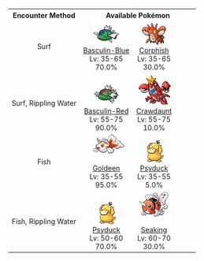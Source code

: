 <table><tr><th colspan="1">Encounter Method</th><th colspan="5" style = "text-align: center;">Available Pokémon</th></tr>
<tr><td rowspan="1" style="vertical-align: middle; word-wrap: break-word; text-align: center;">Surf</td><td style="text-align: center; vertical-align: bottom;"> <img src="../../img/animated/550-blue.gif"> <br> <a href="../../pokemons/550">Basculin-Blue</a> <br> Lv: 35-65 <br> 70.0% </td><td style="text-align: center; vertical-align: bottom;"> <img src="../../img/animated/341.gif"> <br> <a href="../../pokemons/341">Corphish</a> <br> Lv: 35-65 <br> 30.0% </td><td></td><td></td><td></td></tr>
<tr><td rowspan="1" style="vertical-align: middle; word-wrap: break-word; text-align: center;">Surf, Rippling Water</td><td style="text-align: center; vertical-align: bottom;"> <img src="../../img/animated/550-red.gif"> <br> <a href="../../pokemons/550">Basculin-Red</a> <br> Lv: 55-75 <br> 90.0% </td><td style="text-align: center; vertical-align: bottom;"> <img src="../../img/animated/342.gif"> <br> <a href="../../pokemons/342">Crawdaunt</a> <br> Lv: 55-75 <br> 10.0% </td><td></td><td></td><td></td></tr>
<tr><td rowspan="1" style="vertical-align: middle; word-wrap: break-word; text-align: center;">Fish</td><td style="text-align: center; vertical-align: bottom;"> <img src="../../img/animated/118.gif"> <br> <a href="../../pokemons/118">Goldeen</a> <br> Lv: 35-55 <br> 95.0% </td><td style="text-align: center; vertical-align: bottom;"> <img src="../../img/animated/54.gif"> <br> <a href="../../pokemons/054">Psyduck</a> <br> Lv: 35-55 <br> 5.0% </td><td></td><td></td><td></td></tr>
<tr><td rowspan="1" style="vertical-align: middle; word-wrap: break-word; text-align: center;">Fish, Rippling Water</td><td style="text-align: center; vertical-align: bottom;"> <img src="../../img/animated/54.gif"> <br> <a href="../../pokemons/054">Psyduck</a> <br> Lv: 50-60 <br> 70.0% </td><td style="text-align: center; vertical-align: bottom;"> <img src="../../img/animated/119.gif"> <br> <a href="../../pokemons/119">Seaking</a> <br> Lv: 60-70 <br> 30.0% </td><td></td><td></td><td></td></tr></table>